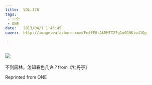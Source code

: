 ```yaml
---
title:	VOL.176
tags:
 - 一个
 - ONE
date:	2013/04/1 1:43:45
cover:	http://image.wufazhuce.com/Fn6FFGrAkMMTT27q1uGGNKio41Qp

---
```

![](http://image.wufazhuce.com/Fn6FFGrAkMMTT27q1uGGNKio41Qp)
---

不到园林，怎知春色几许？from《牡丹亭》
 
Reprinted from ONE
